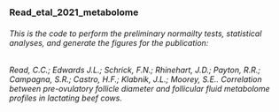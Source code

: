 ### Read_etal_2021_metabolome
###### This is the code to perform the preliminary normailty tests, statistical analyses, and generate the figures for the publication:
###### Read, C.C.; Edwards J.L.; Schrick, F.N.; Rhinehart, J.D.; Payton, R.R.; Campagna, S.R.; Castro, H.F.; Klabnik, J.L.; Moorey, S.E.. Correlation between pre-ovulatory follicle diameter and follicular fluid metabolome profiles in lactating beef cows. 
